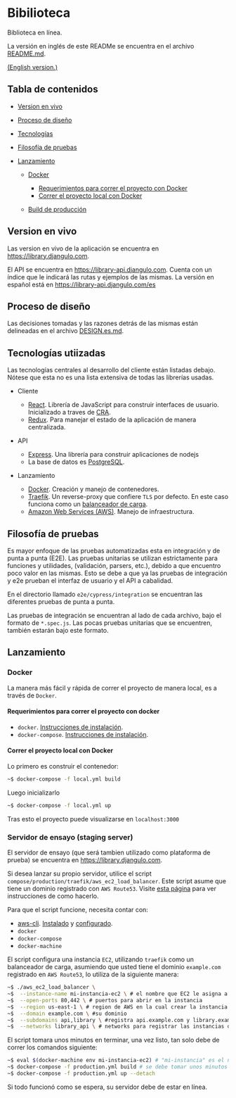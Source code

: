 # Bibilioteca

Biblioteca en línea.

La versión en inglés de este READMe se encuentra en el archivo [README.md](./README.md).

[(English version.)](./README.md)

## Tabla de contenidos

- [Version en vivo](#live-version)
- [Proceso de diseño](#design-process)
- [Tecnologías](#technologies)
- [Filosofía de pruebas](#testing-philosophy)
- [Lanzamiento](#deployment)

  - [Docker](#docker)

    - [Requerimientos para correr el proyecto con Docker](#requirements-docker)
    - [Correr el proyecto local con Docker](#run-locally-docker)

  - [Build de producción](#staging-server)

## Version en vivo<a name="live-version"></a>

Las version en vivo de la aplicación se encuentra en <a target="_blank" rel="noopener noreferrer" href="https://library.djangulo.com">https://library.djangulo.com</a>.

El API se encuentra en <a target="_blank" rel="noopener noreferrer" href="https://library-api.djangulo.com">https://library-api.djangulo.com</a>. Cuenta con un índice que le indicará las rutas y ejemplos de las mismas. La versión en español está en <a target="_blank" rel="noopener noreferrer" href="https://library-api.djangulo.com/es">https://library-api.djangulo.com/es</a>

## Proceso de diseño<a name="design-process"></a>

Las decisiones tomadas y las razones detrás de las mismas están delineadas en el archivo [DESIGN.es.md](./DESIGN.es.md).

## Tecnologías utiizadas<a name="technologies"></a>

Las tecnologías centrales al desarrollo del cliente están listadas debajo. Nótese que esta no es una lista extensiva de todas las librerías usadas.

- Cliente

  - <a target="_blank" rel="noopener noreferrer" href="https://reactjs.org/">React</a>. Librería de JavaScript para construir interfaces de usuario. Inicializado a traves de <a target="_blank" rel="noopener noreferrer" href="https://github.com/facebook/create-react-app">CRA</a>.
  - <a target="_blank" rel="noopener noreferrer" href="https://redux.js.org/">Redux</a>. Para manejar el estado de la aplicación de manera centralizada.

- API

  - <a target="_blank" rel="noopener noreferrer" href="https://expressjs.com/">Express</a>. Una librería para construir aplicaciones de nodejs
  - La base de datos es <a target="_blank" rel="noopener noreferrer" href="https://www.postgresql.org/">PostgreSQL</a>.

- Lanzamiento

  - <a target="_blank" rel="noopener noreferrer" href="https://www.docker.com/">Docker</a>. Creación y manejo de contenedores.
  - <a target="_blank" rel="noopener noreferrer" href="https://traefik.io">Traefik</a>. Un reverse-proxy que confiere `TLS` por defecto. En este caso funciona como un <a target="_blank" rel="noopener noreferrer" href="https://es.wikipedia.org/wiki/Balance_de_carga">balanceador de carga</a>.
  - <a target="_blank" rel="noopener noreferrer" href="https://aws.amazon.com/">Amazon Web Services (AWS)</a>. Manejo de infraestructura.

## Filosofía de pruebas<a name="testing-philosophy"></a>

Es mayor enfoque de las pruebas automatizadas esta en integración y de punta a punta (E2E).
Las pruebas unitarias se utilizan estrictamente para funciones y utilidades, (validación, parsers, etc.), debido a que encuentro poco valor en las mismas. Esto se debe a que ya las pruebas de integración y e2e prueban el interfaz de usuario y el API a cabalidad.

En el directorio llamado `e2e/cypress/integration` se encuentran las diferentes pruebas de punta a punta.

Las pruebas de integración se encuentran al lado de cada archivo, bajo el formato de `*.spec.js`. Las pocas pruebas unitarias que se encuentren, también estarán bajo este formato.

## Lanzamiento<a name="deployment"></a>

### Docker

La manera más fácil y rápida de correr el proyecto de manera local, es a través de `Docker`.

#### Requerimientos para correr el proyecto con docker<a name="requirements-docker"></a>

- `docker`. <a target="_blank" rel="noopener noreferrer" href="https://docs.docker.com/install/linux/docker-ce/ubuntu/">Instrucciones de instalación</a>.
- `docker-compose`. <a target="_blank" rel="noopener noreferrer" href="(https://docs.docker.com/compose/install/">Instrucciones de instalación</a>.

#### Correr el proyecto local con Docker<a name="run-locally-docker"></a>

Lo primero es construir el contenedor:

```bash
~$ docker-compose -f local.yml build
```

Luego inicializarlo

```bash
~$ docker-compose -f local.yml up
```

Tras esto el proyecto puede visualizarse en `localhost:3000`

### Servidor de ensayo (staging server)<a name="staging-server"></a>

El servidor de ensayo (que será tambien utilizado como plataforma de prueba) se encuentra en <a target="_blank" rel="noopener noreferrer" href="https://library.djangulo.com">https://library.djangulo.com</a>.

Si desea lanzar su propio servidor, utilice el script `compose/production/traefik/aws_ec2_load_balancer`. Este script asume que tiene un dominio registrado con `AWS Route53`. Visite <a target="_blank" rel="noopener noreferrer" href="https://docs.aws.amazon.com/Route53/latest/DeveloperGuide/domain-register.html">esta página</a> para ver instrucciones de como hacerlo.

Para que el script funcione, necesita contar con:

- <a target="_blank" rel="noopener noreferrer" href="https://aws.amazon.com/cli/">aws-cli</a>. <a target="_blank" rel="noopener noreferrer" href="https://docs.aws.amazon.com/cli/latest/userguide/cli-chap-install.html">Instalado</a> y <a target="_blank" rel="noopener noreferrer" href="https://docs.aws.amazon.com/cli/latest/userguide/cli-chap-configure.html">configurado</a>.
- `docker`
- `docker-compose`
- `docker-machine`

El script configura una instancia `EC2`, utilizando `traefik` como un balanceador de carga, asumiendo que usted tiene el dominio `example.com` registrado en `AWS Route53`, lo utiliza de la siguiente manera:

```bash
~$ ./aws_ec2_load_balancer \
~$  --instance-name mi-instancia-ec2 \ # el nombre que EC2 le asigna a su instancia, es también el nombre por el cual docker-machine se refiere a la misma
~$  --open-ports 80,442 \ # puertos para abrir en la instancia
~$  --region us-east-1 \ # region de AWS en la cual crear la instancia
~$  --domain example.com \ #su dominio
~$  --subdomains api,library \ #registra api.example.com y library.example.com
~$  --networks library_api \ # networks para registrar las instancias de docker en el docker-compose
```

El script tomara unos minutos en terminar, una vez listo, tan solo debe de correr los comandos siguiente:

```bash
~$ eval $(docker-machine env mi-instancia-ec2) # "mi-instancia" es el nombre de su instancia EC2
~$ docker-compose -f production.yml build # se debe tomar unos minutos
~$ docker-compose -f production.yml up --detach
```

Si todo funcionó como se espera, su servidor debe de estar en línea.
